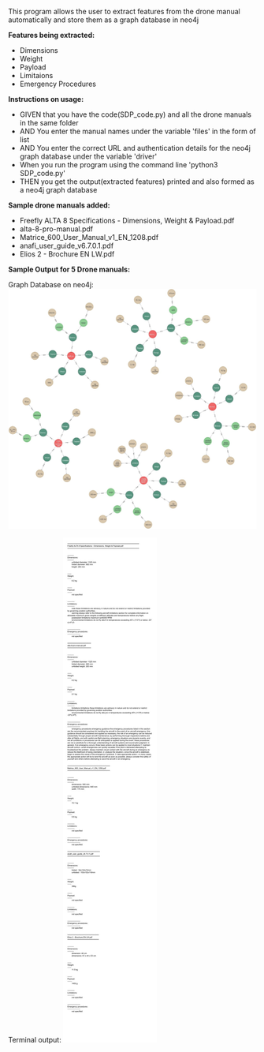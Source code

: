 This program allows the user to extract features from the drone manual automatically and store them as a graph database in neo4j

**Features being extracted:**
  - Dimensions
  - Weight
  - Payload
  - Limitaions
  - Emergency Procedures

**Instructions on usage:**
  - GIVEN that you have the code(SDP_code.py) and all the drone manuals in the same folder
  - AND You enter the manual names under the variable 'files' in the form of list
  - AND You enter the correct URL and authentication details for the neo4j graph database under the variable 'driver'
  - When you run the program using the command line 'python3 SDP_code.py'
  - THEN you get the output(extracted features) printed and also formed as a neo4j graph database

**Sample drone manuals added:**
  - Freefly ALTA 8 Specifications - Dimensions, Weight & Payload.pdf
  - alta-8-pro-manual.pdf
  - Matrice_600_User_Manual_v1_EN_1208.pdf
  - anafi_user_guide_v6.7.0.1.pdf
  - Elios 2 - Brochure EN LW.pdf
  
**Sample Output for 5 Drone manuals:**

Graph Database on neo4j:
![Sample Output](https://github.com/rashidahamedmeeran/SDP-Knowledge-extraction-from-drone-manual/blob/main/images/Sample_output.jpg?raw=true)

Terminal output:
![Sample Output](https://github.com/rashidahamedmeeran/SDP-Knowledge-extraction-from-drone-manual/blob/main/images/terminal_output.jpg?raw=true)
